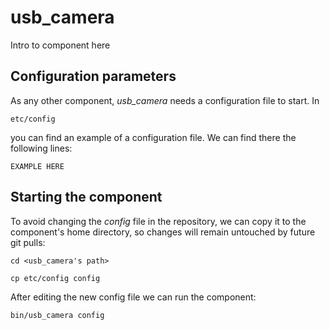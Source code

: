 # usb_camera
Intro to component here


## Configuration parameters
As any other component, *usb_camera* needs a configuration file to start. In
```
etc/config
```
you can find an example of a configuration file. We can find there the following lines:
```
EXAMPLE HERE
```

## Starting the component
To avoid changing the *config* file in the repository, we can copy it to the component's home directory, so changes will remain untouched by future git pulls:

```
cd <usb_camera's path> 
```
```
cp etc/config config
```

After editing the new config file we can run the component:

```
bin/usb_camera config
```
